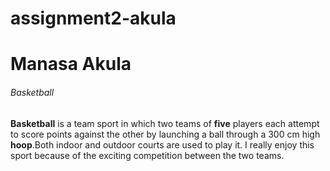 # assignment2-akula
# Manasa Akula
###### Basketball
**Basketball** is a team sport in which two teams of **five** players each attempt to score points against the other by launching a ball through a 300 cm high **hoop**.Both indoor and outdoor courts are used to play it. I really enjoy this sport because of the exciting competition between the two teams.
